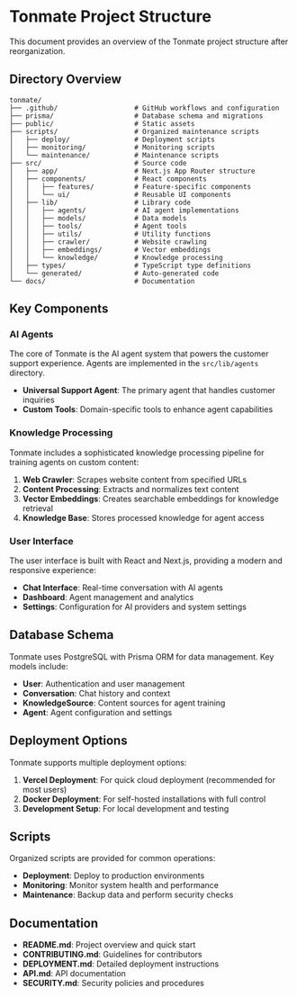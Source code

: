 # Tonmate Project Structure

This document provides an overview of the Tonmate project structure after reorganization.

## Directory Overview

```
tonmate/
├── .github/                   # GitHub workflows and configuration
├── prisma/                    # Database schema and migrations
├── public/                    # Static assets
├── scripts/                   # Organized maintenance scripts
│   ├── deploy/                # Deployment scripts
│   ├── monitoring/            # Monitoring scripts
│   └── maintenance/           # Maintenance scripts
├── src/                       # Source code
│   ├── app/                   # Next.js App Router structure
│   ├── components/            # React components
│   │   ├── features/          # Feature-specific components
│   │   └── ui/                # Reusable UI components
│   ├── lib/                   # Library code
│   │   ├── agents/            # AI agent implementations
│   │   ├── models/            # Data models
│   │   ├── tools/             # Agent tools
│   │   ├── utils/             # Utility functions
│   │   ├── crawler/           # Website crawling
│   │   ├── embeddings/        # Vector embeddings
│   │   └── knowledge/         # Knowledge processing
│   ├── types/                 # TypeScript type definitions
│   └── generated/             # Auto-generated code
└── docs/                      # Documentation
```

## Key Components

### AI Agents

The core of Tonmate is the AI agent system that powers the customer support experience. Agents are implemented in the `src/lib/agents` directory.

- **Universal Support Agent**: The primary agent that handles customer inquiries
- **Custom Tools**: Domain-specific tools to enhance agent capabilities

### Knowledge Processing

Tonmate includes a sophisticated knowledge processing pipeline for training agents on custom content:

1. **Web Crawler**: Scrapes website content from specified URLs
2. **Content Processing**: Extracts and normalizes text content
3. **Vector Embeddings**: Creates searchable embeddings for knowledge retrieval
4. **Knowledge Base**: Stores processed knowledge for agent access

### User Interface

The user interface is built with React and Next.js, providing a modern and responsive experience:

- **Chat Interface**: Real-time conversation with AI agents
- **Dashboard**: Agent management and analytics
- **Settings**: Configuration for AI providers and system settings

## Database Schema

Tonmate uses PostgreSQL with Prisma ORM for data management. Key models include:

- **User**: Authentication and user management
- **Conversation**: Chat history and context
- **KnowledgeSource**: Content sources for agent training
- **Agent**: Agent configuration and settings

## Deployment Options

Tonmate supports multiple deployment options:

1. **Vercel Deployment**: For quick cloud deployment (recommended for most users)
2. **Docker Deployment**: For self-hosted installations with full control
3. **Development Setup**: For local development and testing

## Scripts

Organized scripts are provided for common operations:

- **Deployment**: Deploy to production environments
- **Monitoring**: Monitor system health and performance
- **Maintenance**: Backup data and perform security checks

## Documentation

- **README.md**: Project overview and quick start
- **CONTRIBUTING.md**: Guidelines for contributors
- **DEPLOYMENT.md**: Detailed deployment instructions
- **API.md**: API documentation
- **SECURITY.md**: Security policies and procedures
